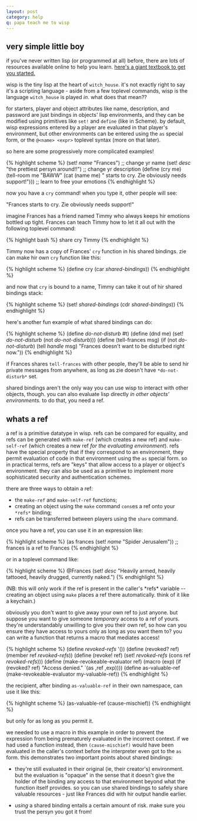 ```yaml
---
layout: post
category: help
q: papa teach me to wisp
---
```

very simple little boy
----------------------

if you've never written lisp (or programmed at all) before, there are lots of resources available online to help you learn. [here's a giant textbook to get you started.](http://htdp.org/)

wisp is the tiny lisp at the heart of `witch_house`. it's not exactly right to say it's a scripting language - aside from a few toplevel commands, wisp is the language `witch_house` is played _in_. what does that mean??

for starters, player and object attributes like name, description, and password are just bindings in objects' lisp environments, and they can be modified using primitives like `set!` and `define` (like in Scheme). by default, wisp expressions entered by a player are evaluated in that player's environment, but other environments can be entered using the `as` special form, or the `@<name> <expr>` toplevel syntax (more on that later).

so here are some progressively more complicated examples!

{% highlight scheme %}
    (set! *name* "Frances") ;; change yr name
    (set! *desc* "the prettiest persyn around!!") ;; change yr description
    (define (cry me) (tell-room me "BAWW" (cat (name me) " starts to cry. Zie obviously needs support!"))) ;; learn to free your emotions
{% endhighlight %}

now you have a `cry` command! when you type it, other people will see: 

"Frances starts to cry. Zie obviously needs support!"

imagine Frances has a friend named Timmy who always keeps hir emotions bottled up tight. Frances can teach Timmy how to let it all out with the following toplevel command:

{% highlight bash %}
    share cry Timmy
{% endhighlight %}

Timmy now has a copy of Frances' `cry` function in his shared bindings. zie can make hir own `cry` function like this:

{% highlight scheme %}
    (define cry (car *shared-bindings*))
{% endhighlight %}

and now that `cry` is bound to a name, Timmy can take it out of hir shared bindings stack:

{% highlight scheme %}
    (set! *shared-bindings* (cdr *shared-bindings*))
{% endhighlight %}

here's another fun example of what shared bindings can do:

{% highlight scheme %}
    (define *do-not-disturb* #t)
    (define (dnd me) (set! *do-not-disturb* (not *do-not-disturb*)))
    (define (tell-frances msg) (if (not *do-not-disturb*) (tell *handle* msg) "Frances doesn't want to be disturbed right now."))
{% endhighlight %}

if Frances shares `tell-frances` with other people, they'll be able to send hir private messages from anywhere, as long as zie doesn't have `*do-not-disturb*` set.

shared bindings aren't the only way you can use wisp to interact with other objects, though. you can also evaluate lisp directly _in other objects' environments._ to do that, you need a ref.

whats a ref
-----------

a ref is a primitive datatype in wisp. refs can be compared for equality, and refs can be generated with `make-ref` (which creates a new ref) and `make-self-ref` (which creates a new ref _for the evaluating environment_). refs have the special property that if they correspond to an environment, they permit evaluation of code in that environment using the `as` special form. so in practical terms, refs are "keys" that allow access to a player or object's environment. they can also
be used as a primitive to implement more sophisticated security and authentication schemes.

there are three ways to obtain a ref:

- the `make-ref` and `make-self-ref` functions;
- creating an object using the `make` command `cons`es a ref onto your `*refs*` binding;
- refs can be transferred between players using the `share` command.

once you have a ref, you can use it in an expression like:

{% highlight scheme %}
    (as frances (set! *name* "Spider Jerusalem")) ;; frances is a ref to Frances
{% endhighlight %}

or in a toplevel command like:

{% highlight scheme %}
    @Frances (set! *desc* "Heavily armed, heavily tattooed, heavily drugged, currently naked.")
{% endhighlight %}

(NB: this will only work if the ref is present in the caller's \*refs\* variable -- creating an object using `make` places a ref there automatically. think of it like a keychain.)

obviously you don't want to give away your own ref to just anyone. but suppose you want to give someone _temporary_ access to a ref of yours. they're understandably unwilling to give you their own ref, so how can you ensure they have access to yours only as long as you want them to? you can write a function that returns a macro that mediates access!

{% highlight scheme %}
    (define *revoked-refs* '())
    (define (revoked? ref) (member ref *revoked-refs*))
    (define (revoke! ref) (set! *revoked-refs* (cons ref *revoked-refs*)))
    (define (make-revokeable-evaluator ref) (macro (exp) (if (revoked? ref) "Access denied." `(as ,ref ,exp))))
    (define as-valuable-ref (make-revokeable-evaluator my-valuable-ref))
{% endhighlight %}

the recipient, after binding `as-valuable-ref` in their own namespace, can use it like this:

{% highlight scheme %}
    (as-valuable-ref (cause-mischief))
{% endhighlight %}

but only for as long as you permit it.

we needed to use a macro in this example in order to prevent the expression from being prematurely evaluated in the incorrect context. if we had used a function instead, then `(cause-mischief)` would have been evaluated in the caller's context before the interpreter even got to the `as` form. this demonstrates two important points about shared bindings:

- they're still evaluated in their original (ie, their creator's) environment. but the evaluation is "opaque" in the sense that it doesn't give the holder of the binding any access to that environment beyond what the function itself provides. so you can use shared bindings to safely share valuable resources - just like Frances did with hir output handle earlier.

- _using_ a shared binding entails a certain amount of risk. make sure you trust the persyn you got it from!

